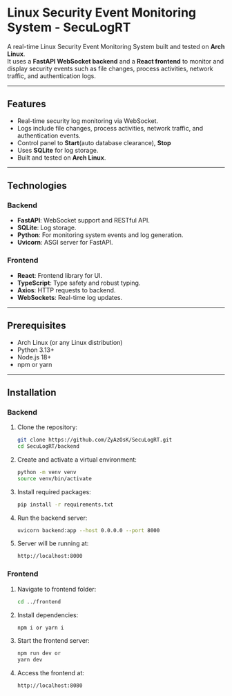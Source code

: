 # Linux Security Event Monitoring System - SecuLogRT

A real-time Linux Security Event Monitoring System built and tested on **Arch Linux**.  
It uses a **FastAPI WebSocket backend** and a **React frontend** to monitor and display security events such as file changes, process activities, network traffic, and authentication logs.  

---

## Features  

- Real-time security log monitoring via WebSocket.  
- Logs include file changes, process activities, network traffic, and authentication events.  
- Control panel to **Start**(auto database clearance), **Stop** 
- Uses **SQLite** for log storage.  
- Built and tested on **Arch Linux**.  

---

## Technologies  

### Backend  
- **FastAPI**: WebSocket support and RESTful API.  
- **SQLite**: Log storage.  
- **Python**: For monitoring system events and log generation.  
- **Uvicorn**: ASGI server for FastAPI.  

### Frontend  
- **React**: Frontend library for UI.  
- **TypeScript**: Type safety and robust typing.  
- **Axios**: HTTP requests to backend.  
- **WebSockets**: Real-time log updates.  

---

## Prerequisites  

- Arch Linux (or any Linux distribution)  
- Python 3.13+  
- Node.js 18+  
- npm or yarn  

---

## Installation  

### Backend  

1. Clone the repository:  
   ```bash
   git clone https://github.com/ZyAzOsK/SecuLogRT.git
   cd SecuLogRT/backend
2. Create and activate a virtual environment:
   ```bash
   python -m venv venv
   source venv/bin/activate
3. Install required packages:
   ```bash
   pip install -r requirements.txt
4. Run the backend server:
   ```bash
   uvicorn backend:app --host 0.0.0.0 --port 8000
5. Server will be running at:
   ```bash
   http://localhost:8000

### Frontend 
1. Navigate to frontend folder:
   ```bash
   cd ../frontend
2. Install dependencies:
   ```bash
   npm i or yarn i
3. Start the frontend server:
   ```bash
   npm run dev or
   yarn dev
4. Access the frontend at:
   ```bash
   http://localhost:8080
